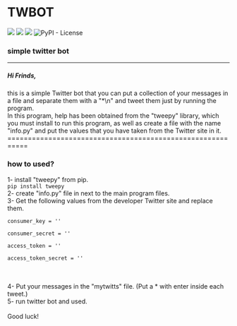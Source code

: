 
<h1>TWBOT</h1>
<div><img src="https://img.shields.io/badge/-PYTHON3-9cf">
  <img src="https://img.shields.io/badge/-tweepy-blueviolet">
<img src="https://img.shields.io/badge/-twitter-informational">
<img alt="PyPI - License" src="https://img.shields.io/pypi/l/mi"> 
</div>
<h3>simple twitter bot</h3>
<hr>
<h5>Hi Frinds,</h5>
this is a simple Twitter bot that you can put a collection of your messages in a file and separate them with a "*\n" and tweet them just by running the program.
<br>
In this program, help has been obtained from the "tweepy" library, which you must install to run this program, as well as create a file with the name "info.py" and put the values that you have taken from the Twitter site in it.
<br>
===========================================================
<h3>how to used?</h3>
1- install "tweepy" from pip.<br>
<code>pip install tweepy</code><br>
2- create "info.py" file in next to the main program files.<br>
3- Get the following values from the developer Twitter site and replace them.<br>
<code>
consumer_key = ''<br>
consumer_secret = ''<br>
access_token = ''<br>
access_token_secret = ''<br>
</code>
<br>
<br>
4- Put your messages in the "mytwitts" file. (Put a * with enter inside each tweet.)<br>
5- run twitter bot and used.<br>
<br>
Good luck!<br>
